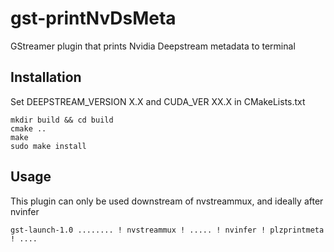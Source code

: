 # gst-printNvDsMeta
GStreamer plugin that prints Nvidia Deepstream metadata to terminal

## Installation

Set DEEPSTREAM_VERSION X.X and CUDA_VER XX.X in CMakeLists.txt

```
mkdir build && cd build
cmake ..
make
sudo make install
```

## Usage

This plugin can only be used downstream of nvstreammux, and ideally after nvinfer

```
gst-launch-1.0 ........ ! nvstreammux ! ..... ! nvinfer ! plzprintmeta ! ....
